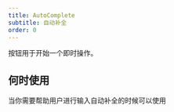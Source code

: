 ```yaml
---
title: AutoComplete
subtitle: 自动补全
order: 0
---
```


按钮用于开始一个即时操作。

## 何时使用
当你需要帮助用户进行输入自动补全的时候可以使用


